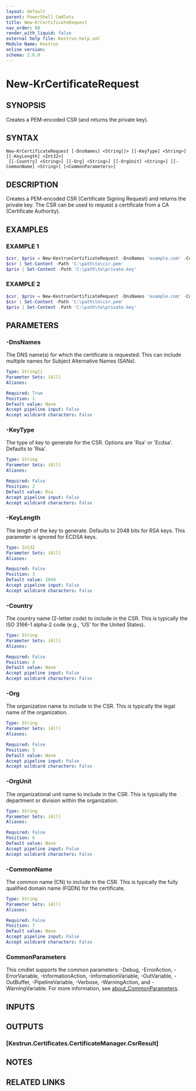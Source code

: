 ```yaml
---
layout: default
parent: PowerShell Cmdlets
title: New-KrCertificateRequest
nav_order: 80
render_with_liquid: false
external help file: Kestrun-help.xml
Module Name: Kestrun
online version:
schema: 2.0.0
---
```


# New-KrCertificateRequest

## SYNOPSIS
Creates a PEM-encoded CSR (and returns the private key).

## SYNTAX

```
New-KrCertificateRequest [-DnsNames] <String[]> [[-KeyType] <String>] [[-KeyLength] <Int32>]
 [[-Country] <String>] [[-Org] <String>] [[-OrgUnit] <String>] [[-CommonName] <String>] [<CommonParameters>]
```

## DESCRIPTION
Creates a PEM-encoded CSR (Certificate Signing Request) and returns the private key.
The CSR can be used to request a certificate from a CA (Certificate Authority).

## EXAMPLES

### EXAMPLE 1
```powershell
$csr, $priv = New-KestrunCertificateRequest -DnsNames 'example.com' -Country US
$csr | Set-Content -Path 'C:\path\to\csr.pem'
$priv | Set-Content -Path 'C:\path\to\private.key'
```

### EXAMPLE 2
```powershell
$csr, $priv = New-KestrunCertificateRequest -DnsNames 'example.com' -Country US -Org 'Example Corp' -OrgUnit 'IT' -CommonName 'example.com'
$csr | Set-Content -Path 'C:\path\to\csr.pem'
$priv | Set-Content -Path 'C:\path\to\private.key'
```

## PARAMETERS

### -DnsNames
The DNS name(s) for which the certificate is requested.
This can include multiple names for Subject Alternative Names (SANs).

```yaml
Type: String[]
Parameter Sets: (All)
Aliases:

Required: True
Position: 1
Default value: None
Accept pipeline input: False
Accept wildcard characters: False
```

### -KeyType
The type of key to generate for the CSR.
Options are 'Rsa' or 'Ecdsa'.
Defaults to 'Rsa'.

```yaml
Type: String
Parameter Sets: (All)
Aliases:

Required: False
Position: 2
Default value: Rsa
Accept pipeline input: False
Accept wildcard characters: False
```

### -KeyLength
The length of the key to generate.
Defaults to 2048 bits for RSA keys.
This parameter is ignored for ECDSA keys.

```yaml
Type: Int32
Parameter Sets: (All)
Aliases:

Required: False
Position: 3
Default value: 2048
Accept pipeline input: False
Accept wildcard characters: False
```

### -Country
The country name (2-letter code) to include in the CSR.
This is typically the ISO 3166-1 alpha-2 code (e.g., 'US' for the United States).

```yaml
Type: String
Parameter Sets: (All)
Aliases:

Required: False
Position: 4
Default value: None
Accept pipeline input: False
Accept wildcard characters: False
```

### -Org
The organization name to include in the CSR.
This is typically the legal name of the organization.

```yaml
Type: String
Parameter Sets: (All)
Aliases:

Required: False
Position: 5
Default value: None
Accept pipeline input: False
Accept wildcard characters: False
```

### -OrgUnit
The organizational unit name to include in the CSR.
This is typically the department or division within the organization.

```yaml
Type: String
Parameter Sets: (All)
Aliases:

Required: False
Position: 6
Default value: None
Accept pipeline input: False
Accept wildcard characters: False
```

### -CommonName
The common name (CN) to include in the CSR.
This is typically the fully qualified domain name (FQDN) for the certificate.

```yaml
Type: String
Parameter Sets: (All)
Aliases:

Required: False
Position: 7
Default value: None
Accept pipeline input: False
Accept wildcard characters: False
```

### CommonParameters
This cmdlet supports the common parameters: -Debug, -ErrorAction, -ErrorVariable, -InformationAction, -InformationVariable, -OutVariable, -OutBuffer, -PipelineVariable, -Verbose, -WarningAction, and -WarningVariable. For more information, see [about_CommonParameters](http://go.microsoft.com/fwlink/?LinkID=113216).

## INPUTS

## OUTPUTS

### [Kestrun.Certificates.CertificateManager.CsrResult]
## NOTES

## RELATED LINKS
